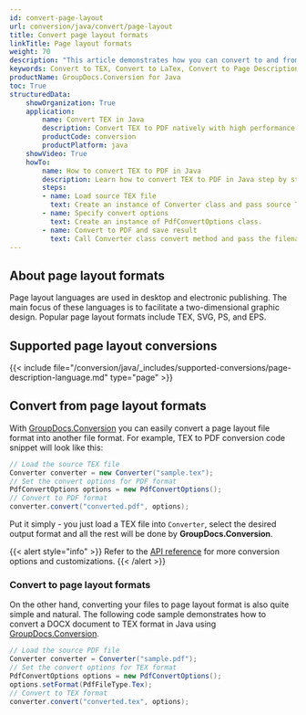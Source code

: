 ```yaml
---
id: convert-page-layout
url: conversion/java/convert/page-layout
title: Convert page layout formats
linkTitle: Page layout formats
weight: 70
description: "This article demonstrates how you can convert to and from page layout formats with GroupDocs.Conversion for Java."
keywords: Convert to TEX, Convert to LaTex, Convert to Page Description Language, Convert from Page Layout Language, Convert to Page Layout, Convert from Page Layout
productName: GroupDocs.Conversion for Java
toc: True
structuredData:
    showOrganization: True
    application:    
        name: Convert TEX in Java    
        description: Convert TEX to PDF natively with high performance using Java language and GroupDocs.Conversion for Java APIs
        productCode: conversion
        productPlatform: java 
    showVideo: True
    howTo:
        name: How to convert TEX to PDF in Java 
        description: Learn how to convert TEX to PDF in Java step by step
        steps:
        - name: Load source TEX file 
          text: Create an instance of Converter class and pass source TEX file path as a constructor parameter. You may specify absolute or relative file path as per your requirements. 
        - name: Specify convert options 
          text: Create an instance of PdfConvertOptions class.
        - name: Convert to PDF and save result 
          text: Call Converter class convert method and pass the filename for the converted PDF file and the PdfConvertOptions object from the previous step as parameters.
---
```


## About page layout formats

Page layout languages are used in desktop and electronic publishing. The main focus of these languages is to facilitate a two-dimensional graphic design. Popular page layout formats include TEX, SVG, PS, and EPS.

## Supported page layout conversions

{{< include file="/conversion/java/_includes/supported-conversions/page-description-language.md" type="page" >}}

## Convert from page layout formats

With [GroupDocs.Conversion](https://products.groupdocs.com/conversion/java) you can easily convert a page layout file format into another file format.
For example, TEX to PDF conversion code snippet will look like this:

```java
// Load the source TEX file
Converter converter = new Converter("sample.tex");
// Set the convert options for PDF format
PdfConvertOptions options = new PdfConvertOptions();
// Convert to PDF format
converter.convert("converted.pdf", options);
```

Put it simply - you just load a TEX file into `Converter`, select the desired output format and all the rest will be done by **GroupDocs.Conversion**.  

{{< alert style="info" >}}
Refer to the [API reference](https://reference.groupdocs.com/conversion/java/com.groupdocs.conversion.options.convert/package-frame) for more conversion options and customizations.
{{< /alert >}}

### Convert to page layout formats

On the other hand, converting your files to page layout format is also quite simple and natural.
The following code sample demonstrates how to convert a DOCX document to TEX format in Java using [GroupDocs.Conversion](https://products.groupdocs.com/conversion/java).

```java
// Load the source PDF file
Converter converter = Converter("sample.pdf");
// Set the convert options for TEX format
PdfConvertOptions options = new PdfConvertOptions();
options.setFormat(PdfFileType.Tex);
// Convert to TEX format
converter.convert("converted.tex", options);
```
